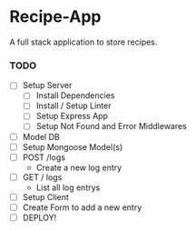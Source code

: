 # Recipe-App

A full stack application to store recipes.

### TODO

* [ ] Setup Server
  * [ ] Install Dependencies
  * [ ] Install / Setup Linter
  * [ ] Setup Express App
  * [ ] Setup Not Found and Error Middlewares
* [ ] Model DB
* [ ] Setup Mongoose Model(s)
* [ ] POST /logs
  * Create a new log entry
* [ ] GET / logs
  * List all log entrys
* [ ] Setup Client
* [ ] Create Form to add a new entry
* [ ] DEPLOY!